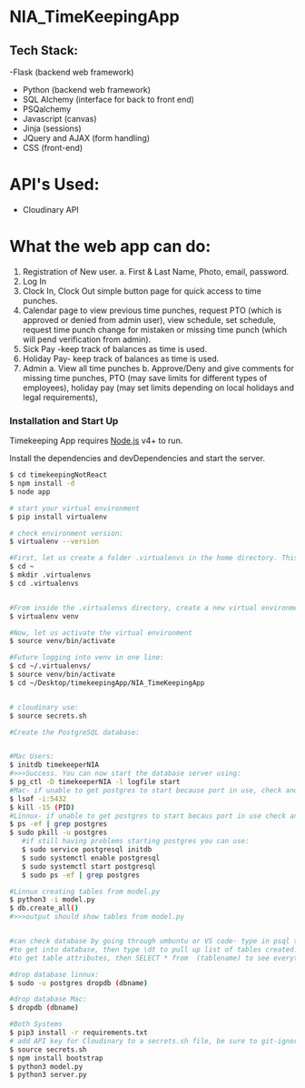 # NIA_TimeKeepingApp

## Tech Stack:

-Flask (backend web framework)

- Python (backend web framework)
- SQL Alchemy (interface for back to front end)
- PSQalchemy
- Javascript (canvas)
- Jinja (sessions)
- JQuery and AJAX (form handling)
- CSS (front-end)

# API's Used:

- Cloudinary API

# What the web app can do:

1. Registration of New user.
   a. First & Last Name, Photo, email, password.
2. Log In
3. Clock In, Clock Out simple button page for quick access to time punches.
4. Calendar page to view previous time punches, request PTO (which is approved or denied from admin user), view schedule, set schedule, request time punch change for mistaken or missing time punch (which will pend verification from admin).
5. Sick Pay -keep track of balances as time is used.
6. Holiday Pay- keep track of balances as time is used.
7. Admin
   a. View all time punches
   b. Approve/Deny and give comments for missing time punches, PTO (may save limits for different types of employees), holiday pay (may set limits depending on local holidays and legal requirements),

### Installation and Start Up

Timekeeping App requires [Node.js](https://nodejs.org/) v4+ to run.

Install the dependencies and devDependencies and start the server.

```sh
$ cd timekeepingNotReact
$ npm install -d
$ node app

# start your virtual environment
$ pip install virtualenv

# check environment version:
$ virtualenv --version

#First, let us create a folder .virtualenvs in the home directory. This is where we will keep all our virtual environments.
$ cd ~
$ mkdir .virtualenvs
$ cd .virtualenvs


#From inside the .virtualenvs directory, create a new virtual environment using virtualenv
$ virtualenv venv

#Now, let us activate the virtual environment
$ source venv/bin/activate

#Future logging into venv in one line:
$ cd ~/.virtualenvs/
$ source venv/bin/activate
$ cd ~/Desktop/timekeepingApp/NIA_TimeKeepingApp


# cloudinary use:
$ source secrets.sh

#Create the PostgreSQL database:


#Mac Users:
$ initdb timekeeperNIA
#>>>Success. You can now start the database server using:
$ pg_ctl -D timekeeperNIA -l logfile start
#Mac- if unable to get postgres to start because port in use, check and kill:
$ lsof -i:5432
$ kill -15 (PID)
#Linnux- if unable to get postgres to start becaus port in use check and kill:
$ ps -ef | grep postgres
$ sudo pkill -u postgres
   #if still having problems starting postgres you can use:
   $ sudo service postgresql initdb
   $ sudo systemctl enable postgresql
   $ sudo systemctl start postgresql
   $ sudo ps -ef | grep postgres

#Linnux creating tables from model.py
$ python3 -i model.py
$ db.create_all()
#>>>output should show tables from model.py


#can check database by going through umbuntu or VS code- type in psql timekeeperNIA
#to get into database, then type \dt to pull up list of tables created...then \d tablename
#to get table attributes, then SELECT * from  (tablename) to see everything on table.

#drop database linnux:
$ sudo -u postgres dropdb (dbname)

#drop database Mac:
$ dropdb (dbname)

#Both Systems
$ pip3 install -r requirements.txt
# add API key for Cloudinary to a secrets.sh file, be sure to git-ignore the file to keep the API secret
$ source secrets.sh
$ npm install bootstrap
$ python3 model.py
$ python3 server.py
```

[//]: # "These are reference links used in the body of this note and get stripped out when the markdown processor does its job. There is no need to format nicely because it shouldn't be seen. Thanks SO - http://stackoverflow.com/questions/4823468/store-comments-in-markdown-syntax"
[//]: # "**Free Software, Hell Yeah!**"
[git-repo-url]: https://github.com/jpitman1010/project3.0.git
[jquery]: http://jquery.com
